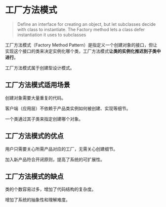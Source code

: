 # 工厂方法模式

> Define an interface for creating an object, but let subclasses decide with class to instantiate. The Factory method lets a class defer instantiation it uses to subclasses

工厂方法模式（Factory Method Pattern）是指定义一个创建对象的接口，但让实现这个接口的类来决定实例化哪个类，工厂方法模式**让类的实例化推迟到子类中进行**。

工厂方法模式属于创建型设计模式。

## 工厂方法模式适用场景

创建对象需要大量重复的代码。

客户端（应用层）不依赖于产品类实例如何被创建、实现等细节。

一个类通过其子类来指定创建哪个对象。

## 工厂方法模式的优点

用户只需要关心所需产品对应的工厂，无需关心创建细节。

加入新产品符合开闭原则，提高了系统的可扩展性。

## 工厂方法模式的缺点

类的个数容易过多，增加了代码结构的复杂度。

增加了系统的抽象性和理解难度。